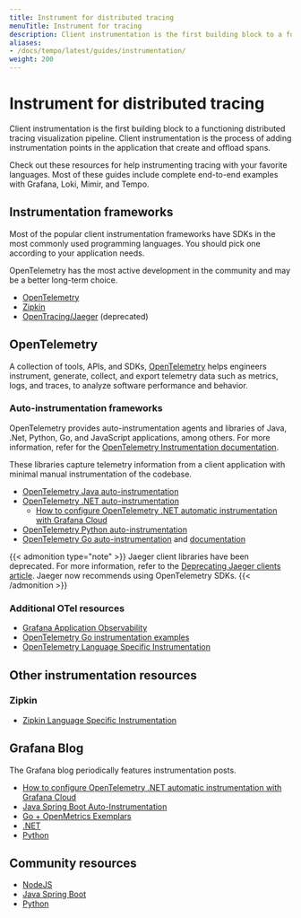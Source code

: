 ```yaml
---
title: Instrument for distributed tracing
menuTitle: Instrument for tracing
description: Client instrumentation is the first building block to a functioning distributed tracing visualization pipeline.
aliases:
- /docs/tempo/latest/guides/instrumentation/
weight: 200
---
```


# Instrument for distributed tracing

Client instrumentation is the first building block to a functioning distributed tracing visualization pipeline.
Client instrumentation is the process of adding instrumentation points in the application that create and offload spans.

Check out these resources for help instrumenting tracing with your favorite languages.
Most of these guides include complete end-to-end examples with Grafana, Loki, Mimir, and Tempo.

## Instrumentation frameworks

Most of the popular client instrumentation frameworks have SDKs in the most commonly used programming languages.
You should pick one according to your application needs.

OpenTelemetry has the most active development in the community and may be a better long-term choice.

* [OpenTelemetry](https://opentelemetry.io/docs/concepts/instrumenting/)
* [Zipkin](https://zipkin.io/pages/tracers_instrumentation)
* [OpenTracing/Jaeger](https://www.jaegertracing.io/docs/latest/client-libraries/) (deprecated)

## OpenTelemetry

A collection of tools, APIs, and SDKs, [OpenTelemetry](/docs/opentelemetry) helps engineers instrument, generate, collect, and export telemetry data such as metrics, logs, and traces, to analyze software performance and behavior.

### Auto-instrumentation frameworks

OpenTelemetry provides auto-instrumentation agents and libraries of Java, .Net, Python, Go, and JavaScript applications, among others.
For more information, refer for the [OpenTelemetry Instrumentation documentation](https://opentelemetry.io/docs/instrumentation/).

These libraries capture telemetry
information from a client application with minimal manual instrumentation of the codebase.

* [OpenTelemetry Java auto-instrumentation](https://github.com/open-telemetry/opentelemetry-java-instrumentation)
* [OpenTelemetry .NET auto-instrumentation](https://github.com/open-telemetry/opentelemetry-dotnet-instrumentation)
  * [How to configure OpenTelemetry .NET automatic instrumentation with Grafana Cloud](/blog/2023/10/31/how-to-configure-opentelemetry-.net-automatic-instrumentation-with-grafana-cloud)
* [OpenTelemetry Python auto-instrumentation](https://github.com/open-telemetry/opentelemetry-python-contrib)
* [OpenTelemetry Go auto-instrumentation](https://github.com/open-telemetry/opentelemetry-go-instrumentation) and [documentation](https://opentelemetry.io/docs/instrumentation/go/getting-started/)

{{< admonition type="note" >}}
Jaeger client libraries have been deprecated. For more information, refer to the [Deprecating Jaeger clients article](https://www.jaegertracing.io/docs/1.50/client-libraries/#deprecating-jaeger-clients). Jaeger now recommends using OpenTelemetry SDKs.
{{< /admonition >}}

### Additional OTel resources

- [Grafana Application Observability](/docs/grafana-cloud/monitor-applications/application-observability/)
- [OpenTelemetry Go instrumentation examples](https://github.com/open-telemetry/opentelemetry-go/tree/main/example)
- [OpenTelemetry Language Specific Instrumentation](https://opentelemetry.io/docs/instrumentation/)

## Other instrumentation resources

### Zipkin

- [Zipkin Language Specific Instrumentation](https://zipkin.io/pages/tracers_instrumentation.html)

## Grafana Blog

The Grafana blog periodically features instrumentation posts.

- [How to configure OpenTelemetry .NET automatic instrumentation with Grafana Cloud](/blog/2023/10/31/how-to-configure-opentelemetry-.net-automatic-instrumentation-with-grafana-cloud)
- [Java Spring Boot Auto-Instrumentation](/blog/2021/02/03/auto-instrumenting-a-java-spring-boot-application-for-traces-and-logs-using-opentelemetry-and-grafana-tempo/)
- [Go + OpenMetrics Exemplars](/blog/2020/11/09/trace-discovery-in-grafana-tempo-using-prometheus-exemplars-loki-2.0-queries-and-more/)
- [.NET](/blog/2021/02/11/instrumenting-a-.net-web-api-using-opentelemetry-tempo-and-grafana-cloud/)
- [Python](/blog/2021/05/04/get-started-with-distributed-tracing-and-grafana-tempo-using-foobar-a-demo-written-in-python/)

## Community resources

- [NodeJS](https://github.com/mnadeem/nodejs-opentelemetry-tempo)
- [Java Spring Boot](https://github.com/mnadeem/boot-opentelemetry-tempo)
- [Python](https://github.com/dgzlopes/foobar-demo)
